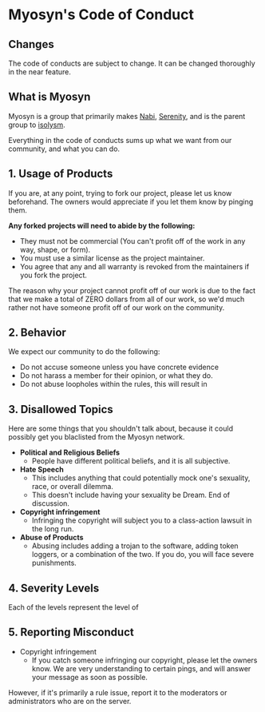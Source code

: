 # Myosyn's Code of Conduct

## Changes
The code of conducts are subject to change. It can be changed thoroughly in the near feature.

## What is Myosyn
Myosyn is a group that primarily makes [Nabi](https://github.com/myosyn/nabi), [Serenity](https://github.com/myosyn/serenity), and is the parent group to [isolysm](https://github.com/isolysm).

Everything in the code of conducts sums up what we want from our community, and what you can do. 

## 1. Usage of Products
If you are, at any point, trying to fork our project, please let us know beforehand. The owners would appreciate if you let them know by pinging them.

**Any forked projects will need to abide by the following:**
* They must not be commercial (You can't profit off of the work in any way, shape, or form).
* You must use a similar license as the project maintainer.
* You agree that any and all warranty is revoked from the maintainers if you fork the project.

The reason why your project cannot profit off of our work is due to the fact that we make a total of ZERO dollars from all of our work, so we'd much rather not 
have someone profit off of our work on the community. 

## 2. Behavior
We expect our community to do the following:

* Do not accuse someone unless you have concrete evidence
* Do not harass a member for their opinion, or what they do.
* Do not abuse loopholes within the rules, this will result in 

## 3. Disallowed Topics
Here are some things that you shouldn't talk about, because it could possibly get you blaclisted from the Myosyn network.

* **Political and Religious Beliefs**
  * People have different political beliefs, and it is all subjective. 
* **Hate Speech**
  * This includes anything that could potentially mock one's sexuality, race, or overall dilemma. 
   * This doesn't include having your sexuality be Dream. End of discussion.  
* **Copyright infringement**
  * Infringing the copyright will subject you to a class-action lawsuit in the long run. 
* **Abuse of Products**
  * Abusing includes adding a trojan to the software, adding token loggers, or a combination of the two. If you do, you will face severe punishments. 

## 4. Severity Levels
Each of the levels represent the level of 

## 5. Reporting Misconduct
* Copyright infringement
  * If you catch someone infringing our copyright, please let the owners know. We are very understanding to certain pings, and will answer your message as soon as possible. 

However, if it's primarily a rule issue, report it to the moderators or administrators who are on the server. 

